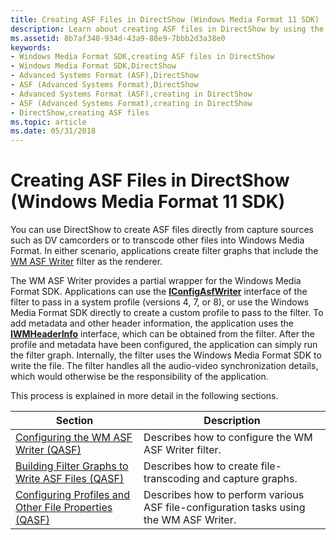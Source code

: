 ```yaml
---
title: Creating ASF Files in DirectShow (Windows Media Format 11 SDK)
description: Learn about creating ASF files in DirectShow by using the Windows Media Format 11 SDK. ASF is a container format that can contain any type of data.
ms.assetid: 8b7af340-934d-43a9-88e9-7bbb2d3a38e0
keywords:
- Windows Media Format SDK,creating ASF files in DirectShow
- Windows Media Format SDK,DirectShow
- Advanced Systems Format (ASF),DirectShow
- ASF (Advanced Systems Format),DirectShow
- Advanced Systems Format (ASF),creating in DirectShow
- ASF (Advanced Systems Format),creating in DirectShow
- DirectShow,creating ASF files
ms.topic: article
ms.date: 05/31/2018
---
```


# Creating ASF Files in DirectShow (Windows Media Format 11 SDK)

You can use DirectShow to create ASF files directly from capture sources such as DV camcorders or to transcode other files into Windows Media Format. In either scenario, applications create filter graphs that include the [WM ASF Writer](wm-asf-writer-filter.md) filter as the renderer.

The WM ASF Writer provides a partial wrapper for the Windows Media Format SDK. Applications can use the [**IConfigAsfWriter**](/previous-versions/windows/desktop/legacy/dd743205(v=vs.85)) interface of the filter to pass in a system profile (versions 4, 7, or 8), or use the Windows Media Format SDK directly to create a custom profile to pass to the filter. To add metadata and other header information, the application uses the [**IWMHeaderInfo**](/previous-versions/windows/desktop/api/wmsdkidl/nn-wmsdkidl-iwmheaderinfo) interface, which can be obtained from the filter. After the profile and metadata have been configured, the application can simply run the filter graph. Internally, the filter uses the Windows Media Format SDK to write the file. The filter handles all the audio-video synchronization details, which would otherwise be the responsibility of the application.

This process is explained in more detail in the following sections.



| Section                                                                                                           | Description                                                                            |
|-------------------------------------------------------------------------------------------------------------------|----------------------------------------------------------------------------------------|
| [Configuring the WM ASF Writer (QASF)](configuring-the-wm-asf-writer--qasf.md)                                   | Describes how to configure the WM ASF Writer filter.                                   |
| [Building Filter Graphs to Write ASF Files (QASF)](building-filter-graphs-to-write-asf-files--qasf.md)           | Describes how to create file-transcoding and capture graphs.                           |
| [Configuring Profiles and Other File Properties (QASF)](configuring-profiles-and-other-file-properties--qasf.md) | Describes how to perform various ASF file-configuration tasks using the WM ASF Writer. |



 

 

 
